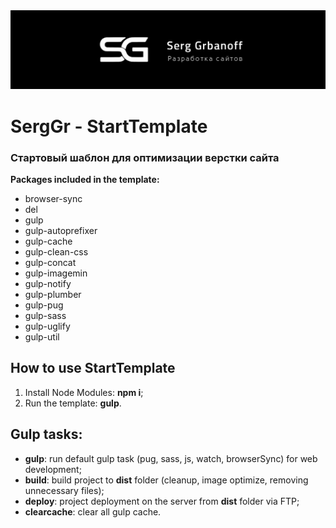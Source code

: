 <img src="app/img/banner-serggrbanoff.jpg" alt="banner-serggrbanoff">

<h1>SergGr - StartTemplate</h1>

<h3>Стартовый шаблон для оптимизации верстки сайта</h3>

<strong>Packages included in the template:</strong>

<ul>
	<li>browser-sync</li>
	<li>del</li>
	<li>gulp</li>
	<li>gulp-autoprefixer</li>
	<li>gulp-cache</li>
	<li>gulp-clean-css</li>
	<li>gulp-concat</li>
	<li>gulp-imagemin</li>
	<li>gulp-notify</li>
	<li>gulp-plumber</li>
	<li>gulp-pug</li>
	<li>gulp-sass</li>
	<li>gulp-uglify</li>
	<li>gulp-util</li>
</ul>

<h2>How to use StartTemplate</h2>

<ol>
	<li>Install Node Modules: <strong>npm i</strong>;</li>
	<li>Run the template: <strong>gulp</strong>.</li>
</ol>


<h2>Gulp tasks:</h2>


<ul>
	<li><strong>gulp</strong>: run default gulp task (pug, sass, js, watch, browserSync) for web development;</li>
	<li><strong>build</strong>: build project to <strong>dist</strong> folder (cleanup, image optimize, removing unnecessary files);</li>
	<li><strong>deploy</strong>: project deployment on the server from <strong>dist</strong> folder via FTP;</li>
	<li><strong>clearcache</strong>: clear all gulp cache.</li>
</ul>